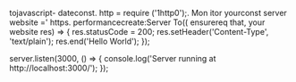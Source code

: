tojavascript-
dateconst. http =
 require
('1http0');. Mon
itor
 yourconst server website =' https. performancecreate:Server To(( ensurereq that, your website res) => {
 res.statusCode = 200;
 res.setHeader('Content-Type', 'text/plain');
 res.end('Hello World');
});

server.listen(3000, () => {
 console.log('Server running at http://localhost:3000/');
});

